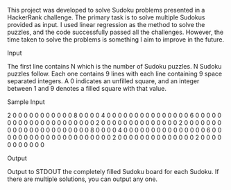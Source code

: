 This project was developed to solve Sudoku problems presented in a HackerRank challenge.
The primary task is to solve multiple Sudokus provided as input.
I used linear regression as the method to solve the puzzles, and the code successfully passed all the challenges.
However, the time taken to solve the problems is something I aim to improve in the future.

Input

The first line contains N which is the number of Sudoku puzzles. N Sudoku puzzles follow. 
Each one contains 9 lines with each line containing 9 space separated integers. 
A 0 indicates an unfilled square, and an integer between 1 and 9 denotes a filled square with that value.

Sample Input

2
0 0 0 0 0 0 0 0 0
0 0 8 0 0 0 0 4 0
0 0 0 0 0 0 0 0 0
0 0 0 0 0 6 0 0 0
0 0 0 0 0 0 0 0 0
0 0 0 0 0 0 0 0 0
2 0 0 0 0 0 0 0 0
0 0 0 0 0 0 2 0 0
0 0 0 0 0 0 0 0 0
0 0 0 0 0 0 0 0 0
0 0 8 0 0 0 0 4 0
0 0 0 0 0 0 0 0 0
0 0 0 0 0 6 0 0 0
0 0 0 0 0 0 0 0 0
0 0 0 0 0 0 0 0 0
2 0 0 0 0 0 0 0 0
0 0 0 0 0 0 2 0 0
0 0 0 0 0 0 0 0 0

Output

Output to STDOUT the completely filled Sudoku board for each Sudoku. If there are multiple solutions, you can output any one.
